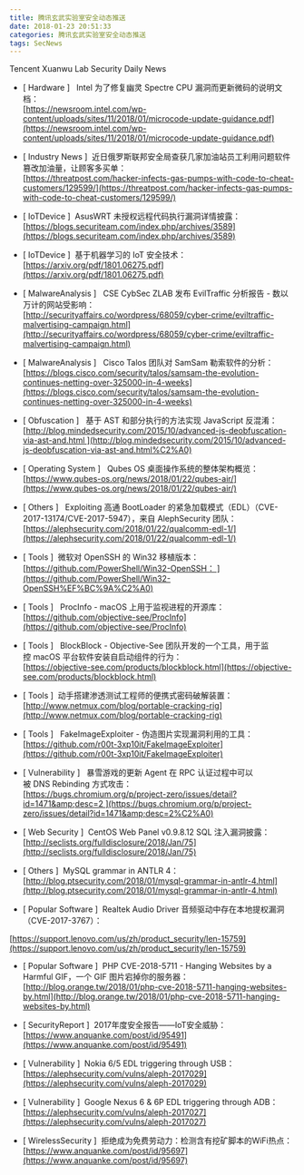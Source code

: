 ```yaml
---
title: 腾讯玄武实验室安全动态推送
date: 2018-01-23 20:51:33
categories: 腾讯玄武实验室安全动态推送
tags: SecNews
---
```


Tencent Xuanwu Lab Security Daily News  
* [ Hardware ]   Intel 为了修复幽灵 Spectre CPU 漏洞而更新微码的说明文档：   
[https://newsroom.intel.com/wp-content/uploads/sites/11/2018/01/microcode-update-guidance.pdf](https://newsroom.intel.com/wp-content/uploads/sites/11/2018/01/microcode-update-guidance.pdf)  

* [ Industry News ]  近日俄罗斯联邦安全局查获几家加油站员工利用问题软件篡改加油量，让顾客多买单：  
[https://threatpost.com/hacker-infects-gas-pumps-with-code-to-cheat-customers/129599/](https://threatpost.com/hacker-infects-gas-pumps-with-code-to-cheat-customers/129599/)  

* [ IoTDevice ]  AsusWRT 未授权远程代码执行漏洞详情披露：   
[https://blogs.securiteam.com/index.php/archives/3589](https://blogs.securiteam.com/index.php/archives/3589)  

* [ IoTDevice ]  基于机器学习的 IoT 安全技术：   
[https://arxiv.org/pdf/1801.06275.pdf](https://arxiv.org/pdf/1801.06275.pdf)  

* [ MalwareAnalysis ]   CSE CybSec ZLAB 发布 EvilTraffic 分析报告 - 数以万计的网站受影响：   
[http://securityaffairs.co/wordpress/68059/cyber-crime/eviltraffic-malvertising-campaign.html](http://securityaffairs.co/wordpress/68059/cyber-crime/eviltraffic-malvertising-campaign.html)  

* [ MalwareAnalysis ]   Cisco Talos 团队对 SamSam 勒索软件的分析：   
[https://blogs.cisco.com/security/talos/samsam-the-evolution-continues-netting-over-325000-in-4-weeks](https://blogs.cisco.com/security/talos/samsam-the-evolution-continues-netting-over-325000-in-4-weeks)  

* [ Obfuscation ]   基于 AST 和部分执行的方法实现 JavaScript 反混淆：  
[http://blog.mindedsecurity.com/2015/10/advanced-js-deobfuscation-via-ast-and.html ](http://blog.mindedsecurity.com/2015/10/advanced-js-deobfuscation-via-ast-and.html%C2%A0)  

* [ Operating System ]   Qubes OS 桌面操作系统的整体架构概览：   
[https://www.qubes-os.org/news/2018/01/22/qubes-air/](https://www.qubes-os.org/news/2018/01/22/qubes-air/)  

* [ Others ]   Exploiting 高通 BootLoader 的紧急加载模式（EDL）（CVE-2017-13174/CVE-2017-5947），来自 AlephSecurity 团队：   
[https://alephsecurity.com/2018/01/22/qualcomm-edl-1/](https://alephsecurity.com/2018/01/22/qualcomm-edl-1/)  

* [ Tools ]  微软对 OpenSSH 的 Win32 移植版本：  
[https://github.com/PowerShell/Win32-OpenSSH： ](https://github.com/PowerShell/Win32-OpenSSH%EF%BC%9A%C2%A0)  

* [ Tools ]   ProcInfo - macOS 上用于监视进程的开源库：   
[https://github.com/objective-see/ProcInfo](https://github.com/objective-see/ProcInfo)  

* [ Tools ]   BlockBlock - Objective-See 团队开发的一个工具，用于监控 macOS 平台软件安装自启动组件的行为：   
[https://objective-see.com/products/blockblock.html](https://objective-see.com/products/blockblock.html)  

* [ Tools ]  动手搭建渗透测试工程师的便携式密码破解装置：   
[http://www.netmux.com/blog/portable-cracking-rig](http://www.netmux.com/blog/portable-cracking-rig)  

* [ Tools ]   FakeImageExploiter - 伪造图片实现漏洞利用的工具：   
[https://github.com/r00t-3xp10it/FakeImageExploiter](https://github.com/r00t-3xp10it/FakeImageExploiter)  

* [ Vulnerability ]   暴雪游戏的更新 Agent 在 RPC 认证过程中可以被 DNS Rebinding 方式攻击：  
[https://bugs.chromium.org/p/project-zero/issues/detail?id=1471&amp;desc=2 ](https://bugs.chromium.org/p/project-zero/issues/detail?id=1471&amp;desc=2%C2%A0)  

* [ Web Security ]  CentOS Web Panel v0.9.8.12 SQL 注入漏洞披露：   
[http://seclists.org/fulldisclosure/2018/Jan/75](http://seclists.org/fulldisclosure/2018/Jan/75)  

* [ Others ]  MySQL grammar in ANTLR 4： 
[http://blog.ptsecurity.com/2018/01/mysql-grammar-in-antlr-4.html](http://blog.ptsecurity.com/2018/01/mysql-grammar-in-antlr-4.html)  

* [ Popular Software ]  Realtek Audio Driver 音频驱动中存在本地提权漏洞（CVE-2017-3767）：
 
[https://support.lenovo.com/us/zh/product_security/len-15759](https://support.lenovo.com/us/zh/product_security/len-15759)  

* [ Popular Software ]  PHP CVE-2018-5711 - Hanging Websites by a Harmful GIF，一个 GIF 图片宕掉你的服务器： 
[http://blog.orange.tw/2018/01/php-cve-2018-5711-hanging-websites-by.html](http://blog.orange.tw/2018/01/php-cve-2018-5711-hanging-websites-by.html)  

* [ SecurityReport ]  2017年度安全报告——IoT安全威胁： 
[https://www.anquanke.com/post/id/95491](https://www.anquanke.com/post/id/95491)  

* [ Vulnerability ]  Nokia 6/5 EDL triggering through USB： 
[https://alephsecurity.com/vulns/aleph-2017029](https://alephsecurity.com/vulns/aleph-2017029)  

* [ Vulnerability ]  Google Nexus 6 &amp; 6P EDL triggering through ADB： 
[https://alephsecurity.com/vulns/aleph-2017027](https://alephsecurity.com/vulns/aleph-2017027)  

* [ WirelessSecurity ]  拒绝成为免费劳动力：检测含有挖矿脚本的WiFi热点： 
[https://www.anquanke.com/post/id/95697](https://www.anquanke.com/post/id/95697)  


